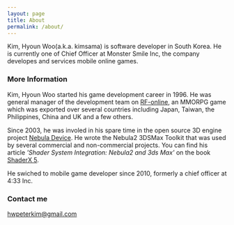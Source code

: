 ```yaml
---
layout: page
title: About
permalink: /about/
---
```


Kim, Hyoun Woo(a.k.a. kimsama) is software developer in South Korea. He is currently one of Chief Officer at Monster Smile Inc, the company developes and services mobile online games.


### More Information

Kim, Hyoun Woo started his game development career in 1996. He was general manager of the development team on [RF-online](http://pub.game.daum.net/rfonline/index.daum), an MMORPG game which was exported over several countries including Japan, Taiwan, the Philippines, China and UK and a few others.

Since 2003, he was involed in his spare time in the open source 3D engine project [Nebula Device](http://sourceforge.net/projects/nebuladevice/). He wrote the Nebula2 3DSMax Toolkit that was used by several commercial and non-commercial projects. 
You can find his article *'Shader System Integration: Nebula2 and 3ds Max'* on the book [ShaderX 5](http://www.shaderx5.com/).

He swiched to mobile game developer since 2010, formerly a chief officer at 4:33 Inc.

### Contact me

[hwpeterkim@gmail.com](mailto:hwpeterkim@gmail.com)